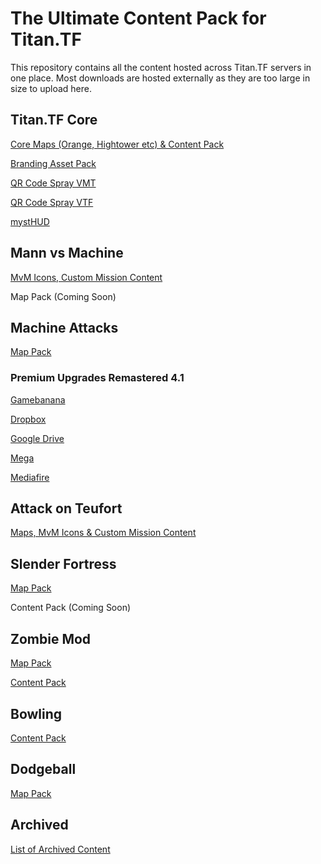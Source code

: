 # The Ultimate Content Pack for Titan.TF
This repository contains all the content hosted across Titan.TF servers in one place. Most downloads are hosted externally as they are too large in size to upload here.

## Titan.TF Core
[Core Maps (Orange, Hightower etc) & Content Pack](https://github.com/TitanTF/Titan-DLC)

[Branding Asset Pack](https://www.dropbox.com/sh/7tz5o6cy5912kkv/AACzrSHxziykO98DD8uYliT1a?dl=0)

[QR Code Spray VMT](https://titan.tf/assets/downloads/sprays/titan-qr.vmt)

[QR Code Spray VTF](https://titan.tf/assets/downloads/sprays/titan-qr.vtf)

[mystHUD](https://mysthud.titan.tf)

## Mann vs Machine
[MvM Icons, Custom Mission Content](https://github.com/TitanTF/Titan-DLC)

Map Pack (Coming Soon)

## Machine Attacks
[Map Pack](https://mega.nz/file/nxIzlaBJ#vnPtL5B-9jpW3RjiYn2KzYMi84P175-tf75OmFsmBeM)

### Premium Upgrades Remastered 4.1
[Gamebanana](https://gamebanana.com/dl/377913)

[Dropbox](https://www.dropbox.com/s/5s9y3slamdn4vw7/premium_upgrade_hud_for_machine_att_6b9c9.rar?dl=0)

[Google Drive](https://drive.google.com/open?id=1UfRiPRcVuzSHepAGogvgqSdUpU6wl6QG)

[Mega](https://mega.nz/#!P4Y0RYYI!NAULgqJ7ydIJw3NmGwnUGStC7tWeZKdKJVul1U0CWJY)

[Mediafire](http://www.mediafire.com/file/qbbq6jhse07kcve/premium_upgrade_hud_for_machine_att_6b9c9.rar)

## Attack on Teufort
[Maps, MvM Icons & Custom Mission Content](https://github.com/AttackOnTeufort/AOT-DLC)

## Slender Fortress
[Map Pack](https://mega.nz/file/mgh1VaCS#EjISIc3DAdpw6D5VFjW9iMRfiHH-oEON8rrPiIRjmyU)

Content Pack (Coming Soon)

## Zombie Mod
[Map Pack](https://mega.nz/file/HwQHWKYB#QJESRbi1ENUhPnTBnNpEhvP56KVddLlq0X0j7yROZaI)

[Content Pack](https://mega.nz/file/mgYzlShZ#a7URt1h3t8Fb9gIyIYZnRBsmB4r0weqVEhhCLKLGNUo)

## Bowling
[Content Pack](https://github.com/TitanTF/Titan-DLC)

## Dodgeball
[Map Pack](https://mega.nz/file/z1YCXYCY#yd1cH8LvAMZsBE_MYfXEua1IN__JNt_xeIpfQJ6wUTc)

## Archived
[List of Archived Content](https://github.com/TitanTF/Ultimate-Content-Pack/blob/master/Archived.MD)
